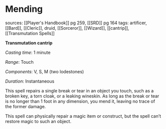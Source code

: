 # Mending
sources: [[Player's Handbook]] pg 259, [[SRD]] pg 164
tags: artificer, [[Bard]], [[Cleric]], druid, [[Sorceror]], [[Wizard]], [[cantrip]], [[Transmutation Spells]]

**Transmutation cantrip**

*Casting time*: 1 minute

*Range*: Touch

*Components*: V, S, M (two lodestones)

*Duration*: Instantaneous

This spell repairs a single break or tear in an object you touch, such as a broken key, a torn cloak, or a leaking wineskin. As long as the break or tear is no longer than 1 foot in any dimension, you mend it, leaving no trace of the former damage.

This spell can physically repair a magic item or construct, but the spell can’t restore magic to such an object.
